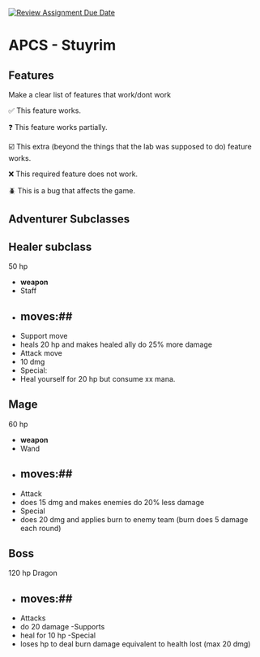 [![Review Assignment Due Date](https://classroom.github.com/assets/deadline-readme-button-22041afd0340ce965d47ae6ef1cefeee28c7c493a6346c4f15d667ab976d596c.svg)](https://classroom.github.com/a/KprAwj1n)
# APCS - Stuyrim

## Features

Make a clear list of features that work/dont work

:white_check_mark: This feature works.

:question: This feature works partially.

:ballot_box_with_check: This extra (beyond the things that the lab was supposed to do) feature works.

:x: This required feature does not work.

:beetle: This is a bug that affects the game.


## Adventurer Subclasses
## Healer subclass

50 hp
- **weapon**
- Staff 
- ## moves:## 
- Support move
- heals 20 hp and makes healed ally do 25% more damage
- Attack move 
- 10 dmg 
- Special: 
- Heal yourself for 20 hp but consume xx mana.


## Mage

60 hp
- **weapon**
- Wand 
- ## moves:## 
- Attack
- does 15 dmg and makes enemies do 20% less damage
- Special 
- does 20 dmg and applies burn to enemy team (burn does 5 damage each round)


## Boss

120 hp
Dragon
- ## moves:## 
- Attacks
- do 20 damage
-Supports 
- heal for 10 hp
-Special 
- loses hp to deal burn damage equivalent to health lost (max 20 dmg) 



